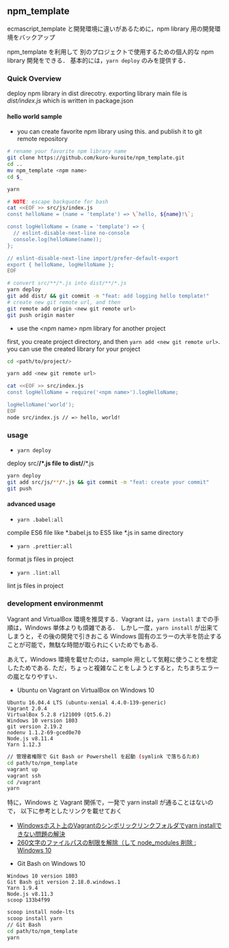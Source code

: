 ## npm_template

ecmascript_template と開発環境に違いがあるために，npm library 用の開発環境をバックアップ

npm_template を利用して 別のプロジェクトで使用するための個人的な npm library 開発をできる．
基本的には，`yarn deploy` のみを提供する．

### Quick Overview

deploy npm library in dist direcotry.
exporting library main file is *dist/index.js* which is written in package.json

#### hello world sample

* you can create favorite npm library using this. and publish it to git remote repository

```bash
# rename your favorite npm library name
git clone https://github.com/kuro-kuroite/npm_template.git
cd ..
mv npm_template <npm name>
cd $_

yarn

# NOTE: escape backquote for bash
cat <<EOF >> src/js/index.js
const helloName = (name = 'template') => \`hello, ${name}!\`;

const logHelloName = (name = 'template') => {
  // eslint-disable-next-line no-console
  console.log(helloName(name));
};

// eslint-disable-next-line import/prefer-default-export
export { helloName, logHelloName };
EOF

# convert src/**/*.js into dist/**/*.js
yarn deploy
git add dist/ && git commit -m "feat: add logging hello template!"
# create new git remote url, and then
git remote add origin <new git remote url>
git push origin master
```

* use the \<npm name\> npm library for another project

first, you create project directory, and then `yarn add <new git remote url>`.
you can use the created library for your project

```bash
cd <path/to/project/>

yarn add <new git remote url>

cat <<EOF >> src/index.js
const logHelloName = require('<npm name>').logHelloName;

logHelloName('world');
EOF
node src/index.js // => hello, world!
```

### usage

* `yarn deploy`

deploy src/**/*.js file to dist/**/*.js

```bash
yarn deploy
git add src/js/**/*.js && git commit -m "feat: create your commit"
git push
``` 

#### advanced usage


* `yarn .babel:all`

compile ES6 file like *.babel.js to ES5 like *.js in same directory

* `yarn .prettier:all`

format js files in project

* `yarn .lint:all`

lint js files in project

### development environmenmt

Vagrant and VirtualBox 環境を推奨する．Vagrant は，`yarn install` までの手順は，Windows 単体よりも煩雑である．
しかし一度，`yarn install` が出来てしまうと，その後の開発で引きおこる
Windows 固有のエラーの大半を防止することが可能で，無駄な時間が取られにくいためでもある.

あえて，Windows 環境を載せたのは，sample 用として気軽に使うことを想定したためである.
ただ，ちょっと複雑なことをしようとすると，たちまちエラーの嵐となりやすい．

* Ubuntu on Vagrant on VirtualBox on Windows 10

```
Ubuntu 16.04.4 LTS (ubuntu-xenial 4.4.0-139-generic)
Vagrant 2.0.4
VirtualBox 5.2.8 r121009 (Qt5.6.2)
Windows 10 version 1803
git version 2.19.2
nodenv 1.1.2-69-gced0e70
Node.js v8.11.4
Yarn 1.12.3
```

```bash
// 管理者権限で Git Bash or Powershell を起動 (symlink で落ちるため)
cd path/to/npm_template
vagrant up
vagrant ssh
cd /vagrant
yarn
```

特に，Windows と Vagrant 関係で，一発で yarn install が通ることはないので，
以下に参考としたリンクを載せておく

- [Windowsホスト上のVagrantのシンボリックリンクフォルダでyarn installできない問題の解決](https://qiita.com/maikya_gu/items/8e313dcd50c39f5a4b0b)
- [260文字のファイルパスの制限を解除（して node_modules 削除 : Windows 10](https://beachside.hatenablog.com/entry/2017/07/25/183000)

* Git Bash on Windows 10

```
Windows 10 version 1803
Git Bash git version 2.18.0.windows.1
Yarn 1.9.4
Node.js v8.11.3
scoop 133b4f99
```

```bash
scoop install node-lts
scoop install yarn
// Git Bash
cd path/to/npm_template
yarn
```
